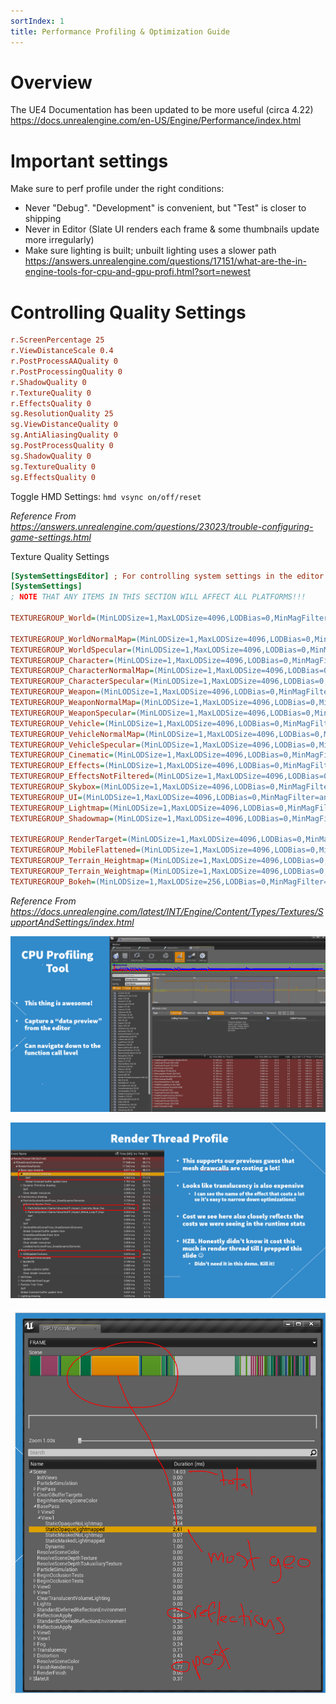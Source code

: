 ```yaml
---
sortIndex: 1
title: Performance Profiling & Optimization Guide
---
```


# Overview

The UE4 Documentation has been updated to be more useful (circa 4.22) \
<https://docs.unrealengine.com/en-US/Engine/Performance/index.html>

# Important settings

Make sure to perf profile under the right conditions:

- Never "Debug". "Development" is convenient, but "Test" is closer to shipping
- Never in Editor (Slate UI renders each frame & some thumbnails update more irregularly)
- Make sure lighting is built; unbuilt lighting uses a slower path \
  <https://answers.unrealengine.com/questions/17151/what-are-the-in-engine-tools-for-cpu-and-gpu-profi.html?sort=newest>

# Controlling Quality Settings

```ini
r.ScreenPercentage 25
r.ViewDistanceScale 0.4
r.PostProcessAAQuality 0
r.PostProcessingQuality 0
r.ShadowQuality 0
r.TextureQuality 0
r.EffectsQuality 0
sg.ResolutionQuality 25
sg.ViewDistanceQuality 0
sg.AntiAliasingQuality 0
sg.PostProcessQuality 0
sg.ShadowQuality 0
sg.TextureQuality 0
sg.EffectsQuality 0
```

Toggle HMD Settings: `hmd vsync on/off/reset`

*Reference From <https://answers.unrealengine.com/questions/23023/trouble-configuring-game-settings.html>*

Texture Quality Settings

```ini
[SystemSettingsEditor] ; For controlling system settings in the editor
[SystemSettings]
; NOTE THAT ANY ITEMS IN THIS SECTION WILL AFFECT ALL PLATFORMS!!!

TEXTUREGROUP_World=(MinLODSize=1,MaxLODSize=4096,LODBias=0,MinMagFilter=aniso,MipFilter=point)

TEXTUREGROUP_WorldNormalMap=(MinLODSize=1,MaxLODSize=4096,LODBias=0,MinMagFilter=aniso,MipFilter=point)
TEXTUREGROUP_WorldSpecular=(MinLODSize=1,MaxLODSize=4096,LODBias=0,MinMagFilter=aniso,MipFilter=point)
TEXTUREGROUP_Character=(MinLODSize=1,MaxLODSize=4096,LODBias=0,MinMagFilter=aniso,MipFilter=point)
TEXTUREGROUP_CharacterNormalMap=(MinLODSize=1,MaxLODSize=4096,LODBias=0,MinMagFilter=aniso,MipFilter=point)
TEXTUREGROUP_CharacterSpecular=(MinLODSize=1,MaxLODSize=4096,LODBias=0,MinMagFilter=aniso,MipFilter=point)
TEXTUREGROUP_Weapon=(MinLODSize=1,MaxLODSize=4096,LODBias=0,MinMagFilter=aniso,MipFilter=point)
TEXTUREGROUP_WeaponNormalMap=(MinLODSize=1,MaxLODSize=4096,LODBias=0,MinMagFilter=aniso,MipFilter=point)
TEXTUREGROUP_WeaponSpecular=(MinLODSize=1,MaxLODSize=4096,LODBias=0,MinMagFilter=aniso,MipFilter=point)
TEXTUREGROUP_Vehicle=(MinLODSize=1,MaxLODSize=4096,LODBias=0,MinMagFilter=aniso,MipFilter=point)
TEXTUREGROUP_VehicleNormalMap=(MinLODSize=1,MaxLODSize=4096,LODBias=0,MinMagFilter=aniso,MipFilter=point)
TEXTUREGROUP_VehicleSpecular=(MinLODSize=1,MaxLODSize=4096,LODBias=0,MinMagFilter=aniso,MipFilter=point)
TEXTUREGROUP_Cinematic=(MinLODSize=1,MaxLODSize=4096,LODBias=0,MinMagFilter=aniso,MipFilter=point)
TEXTUREGROUP_Effects=(MinLODSize=1,MaxLODSize=4096,LODBias=0,MinMagFilter=linear,MipFilter=point)
TEXTUREGROUP_EffectsNotFiltered=(MinLODSize=1,MaxLODSize=4096,LODBias=0,MinMagFilter=aniso,MipFilter=point)
TEXTUREGROUP_Skybox=(MinLODSize=1,MaxLODSize=4096,LODBias=0,MinMagFilter=aniso,MipFilter=point)
TEXTUREGROUP_UI=(MinLODSize=1,MaxLODSize=4096,LODBias=0,MinMagFilter=aniso,MipFilter=point)
TEXTUREGROUP_Lightmap=(MinLODSize=1,MaxLODSize=4096,LODBias=0,MinMagFilter=aniso,MipFilter=point)
TEXTUREGROUP_Shadowmap=(MinLODSize=1,MaxLODSize=4096,LODBias=0,MinMagFilter=aniso,MipFilter=point,NumStreamedMips=3)

TEXTUREGROUP_RenderTarget=(MinLODSize=1,MaxLODSize=4096,LODBias=0,MinMagFilter=aniso,MipFilter=point)
TEXTUREGROUP_MobileFlattened=(MinLODSize=1,MaxLODSize=4096,LODBias=0,MinMagFilter=aniso,MipFilter=point)
TEXTUREGROUP_Terrain_Heightmap=(MinLODSize=1,MaxLODSize=4096,LODBias=0,MinMagFilter=aniso,MipFilter=point)
TEXTUREGROUP_Terrain_Weightmap=(MinLODSize=1,MaxLODSize=4096,LODBias=0,MinMagFilter=aniso,MipFilter=point)
TEXTUREGROUP_Bokeh=(MinLODSize=1,MaxLODSize=256,LODBias=0,MinMagFilter=linear,MipFilter=linear)
```

*Reference From <https://docs.unrealengine.com/latest/INT/Engine/Content/Types/Textures/SupportAndSettings/index.html>*

![PerformanceProfiling_CPUProfiling](..\assets\PerformanceProfiling_CPUProfiling.png)

![PerformanceProfiling_RenderThread](..\assets\PerformanceProfiling_RenderThread.png)

![PerformanceProfiling_GPUVisualizer](..\assets\PerformanceProfiling_GPUVisualizer.png)
